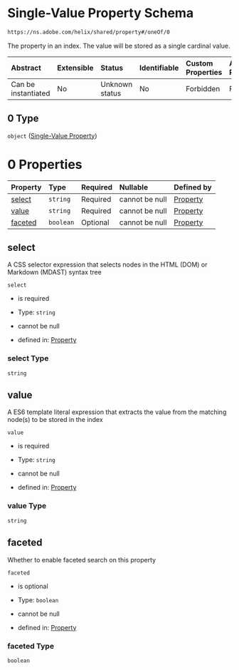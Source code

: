 # Single-Value Property Schema

```txt
https://ns.adobe.com/helix/shared/property#/oneOf/0
```

The property in an index. The value will be stored as a single cardinal value.

| Abstract            | Extensible | Status         | Identifiable | Custom Properties | Additional Properties | Access Restrictions | Defined In                                                           |
| :------------------ | :--------- | :------------- | :----------- | :---------------- | :-------------------- | :------------------ | :------------------------------------------------------------------- |
| Can be instantiated | No         | Unknown status | No           | Forbidden         | Forbidden             | none                | [property.schema.json*](property.schema.json "open original schema") |

## 0 Type

`object` ([Single-Value Property](property-oneof-single-value-property.md))

# 0 Properties

| Property            | Type      | Required | Nullable       | Defined by                                                                                                                                      |
| :------------------ | :-------- | :------- | :------------- | :---------------------------------------------------------------------------------------------------------------------------------------------- |
| [select](#select)   | `string`  | Required | cannot be null | [Property](property-oneof-single-value-property-properties-select.md "https://ns.adobe.com/helix/shared/property#/oneOf/0/properties/select")   |
| [value](#value)     | `string`  | Required | cannot be null | [Property](property-oneof-single-value-property-properties-value.md "https://ns.adobe.com/helix/shared/property#/oneOf/0/properties/value")     |
| [faceted](#faceted) | `boolean` | Optional | cannot be null | [Property](property-oneof-single-value-property-properties-faceted.md "https://ns.adobe.com/helix/shared/property#/oneOf/0/properties/faceted") |

## select

A CSS selector expression that selects nodes in the HTML (DOM) or Markdown (MDAST) syntax tree

`select`

*   is required

*   Type: `string`

*   cannot be null

*   defined in: [Property](property-oneof-single-value-property-properties-select.md "https://ns.adobe.com/helix/shared/property#/oneOf/0/properties/select")

### select Type

`string`

## value

A ES6 template literal expression that extracts the value from the matching node(s) to be stored in the index

`value`

*   is required

*   Type: `string`

*   cannot be null

*   defined in: [Property](property-oneof-single-value-property-properties-value.md "https://ns.adobe.com/helix/shared/property#/oneOf/0/properties/value")

### value Type

`string`

## faceted

Whether to enable faceted search on this property

`faceted`

*   is optional

*   Type: `boolean`

*   cannot be null

*   defined in: [Property](property-oneof-single-value-property-properties-faceted.md "https://ns.adobe.com/helix/shared/property#/oneOf/0/properties/faceted")

### faceted Type

`boolean`
